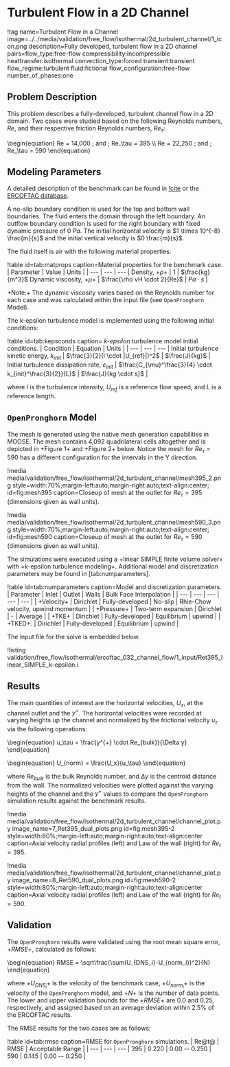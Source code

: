# Turbulent Flow in a 2D Channel

!tag name=Turbulent Flow in a Channel
     image=../../media/validation/free_flow/isothermal/2d_turbulent_channel/1_icon.png
     description=Fully developed, turbulent flow in a 2D channel 
     pairs=flow_type:free-flow
                       compressibility:incompressible
                       heattransfer:isothermal
                       convection_type:forced
                       transient:transient
                       flow_regime:turbulent
                       fluid:fictional
                       flow_configuration:free-flow
                       number_of_phases:one

## Problem Description

This problem describes a fully-developed, turbulent channel flow in a 2D domain. Two cases were studied based on the following Reynolds numbers, $Re$, and their respective friction Reynolds numbers, $Re_\tau$: 

\begin{equation} 
Re = 14,000 \; and \; Re_\tau = 395 \\\\
Re = 22,250 \; and \; Re_\tau = 590
\end{equation}

## Modeling Parameters

A detailed description of the benchmark can be found in [!cite](kim1987benchmark) or the [ERCOFTAC database](http://cfd.mace.manchester.ac.uk/ercoftac/doku.php?id=cases:case032).

A no-slip boundary condition is used for the top and bottom wall boundaries. The fluid enters the domain through the left boundary. An outflow boundary condition is used for the right boundary with fixed dynamic pressure of $0~Pa$. The initial horizontal velocity is $1 \times 10^{-8} \frac{m}{s}$ and the initial vertical velocity is $0 \frac{m}{s}$.

The fluid itself is air with the following material properties:

!table id=tab:matprops caption=Material properties for the benchmark case.
| Parameter | Value | Units |
| --- | --- | --- |
Density, +$\rho$+ | $1$ | $\frac{kg}{m^3}$
Dynamic viscosity, +$\mu$+ |  $\frac{\rho vH \cdot 2}{Re}$  |  $Pa \cdot s$  |

+Note:+ The dynamic viscosity varies based on the Reynolds number for each case and was calculated within the input file (see `OpenPronghorn` Model).

The k-epsilon turbulence model is implemented using the following initial conditions:

!table id=tab:kepsconds caption= *k-epsilon* turbulence model initial conditions.
| Condition | Equation | Units |
| --- | --- | --- |
Initial turbulence kinetic energy, $k_{init}$ | $\frac{3}{2}(I \cdot |U_{ref}|)^2$ | $\frac{J}{kg}$ |
Initial turbulence dissipation rate, $\varepsilon_{init}$ |  $\frac{C_{\mu}^\frac{3}{4} \cdot k_{init}^\frac{3}{2}}{L}$ | $\frac{J}{kg \cdot s}$ |

where $I$ is the turbulence intensity, $U_{ref}$ is a reference flow speed, and $L$ is a reference length.

## `OpenPronghorn` Model

The mesh is generated using the native mesh generation capabilities in MOOSE. The mesh contains 4,092 quadrilateral cells altogether and is depicted in +Figure 1+ and +Figure 2+ below. Notice the mesh for $Re_\tau = 590$ has a different configuration for the intervals in the Y direction.

!media media/validation/free_flow/isothermal/2d_turbulent_channel/mesh395_2.png style=width:70%;margin-left:auto;margin-right:auto;text-align:center; id=fig:mesh395 caption=Closeup of mesh at the outlet for $Re_\tau = 395$ (dimensions given as wall units). 

!media media/validation/free_flow/isothermal/2d_turbulent_channel/mesh590_3.png style=width:70%;margin-left:auto;margin-right:auto;text-align:center; id=fig:mesh590 caption=Closeup of mesh at the outlet for $Re_\tau = 590$ (dimensions given as wall units).

The simulations were executed using a +linear SIMPLE finite volume solver+ with +k-epsilon turbulence modeling+.
Additional model and discretization parameters may be found in [tab:numparameters].

!table id=tab:numparameters caption=Model and discretization parameters.
| Parameter | Inlet | Outlet | Walls | Bulk Face Interpolation |
| --- | --- | --- | --- | --- |
| +Velocity+ | Dirichlet          | Fully-developed | No-slip | Rhie-Chow velocity, upwind momentum | 
| +Pressure+ | Two-term expansion | Dirichlet | - | Average |
| +TKE+      | Dirichlet          | Fully-developed | Equilibrium | upwind |
| +TKED+.    | Dirichlet          | Fully-developed | Equilibrium | upwind |

The input file for the solve is embedded below.

!listing validation/free_flow/isothermal/ercoftac_032_channel_flow/1_input/Ret395_linear_SIMPLE_k-epsilon.i

## Results

The main quantities of interest are the horizontal velocities, $U_{x}$, at the channel outlet and the $y^{+}$. The horizontal velocities were recorded at varying heights up the channel and normalized by the frictional velocity $u_\tau$ via the following operations: 

\begin{equation}
u_\tau = \frac{y^{+} \cdot Re_{bulk}}{\Delta y}
\end{equation}

\begin{equation}
U_{norm} = \frac{U_x}{u_\tau}
\end{equation}

where $Re_{bulk}$ is the bulk Reynolds number, and $\Delta y$ is the centroid distance from the wall. The normalized velocities were plotted against the varying heights of the channel and the $y^{+}$ values to compare the `OpenPronghorn` simulation results against the benchmark results.

!media media/validation/free_flow/isothermal/2d_turbulent_channel/channel_plot.py
       image_name=7_Ret395_dual_plots.png
       id=fig:mesh395-2 style=width:80%;margin-left:auto;margin-right:auto;text-align:center
       caption=Axial velocity radial profiles (left) and Law of the wall (right) for $Re_t = 395$. 

!media media/validation/free_flow/isothermal/2d_turbulent_channel/channel_plot.py
       image_name=8_Ret590_dual_plots.png id=fig:mesh590-2
       style=width:80%;margin-left:auto;margin-right:auto;text-align:center
       caption=Axial velocity radial profiles (left) and Law of the wall (right) for $Re_t = 590$.

## Validation

The `OpenPronghorn` results were validated using the root mean square error, +$RMSE$+, calculated as follows:

\begin{equation}
RMSE = \sqrt\frac{\sum(U_{DNS_i}-U_{norm_i})^2}{N}
\end{equation}

where +$U_{DNS_i}$+ is the velocity of the benchmark case, +$U_{norm_i}$+ is the velocity of the `OpenPronghorn` model, and +$N$+ is the number of data points. The lower and upper validation bounds for the +$RMSE$+ are 0.0 and 0.25, respectively, and assigned based on an average deviation within 2.5% of the ERCOFTAC results.

The RMSE results for the two cases are as follows:

!table id=tab:rmse caption=RMSE for `OpenPronghorn` simulations.
| Re@t@ | RMSE | Acceptable Range |
| --- | --- | --- |
395 | 0.220 | 0.00 -- 0.250 |
590 | 0.145 | 0.00 -- 0.250 |